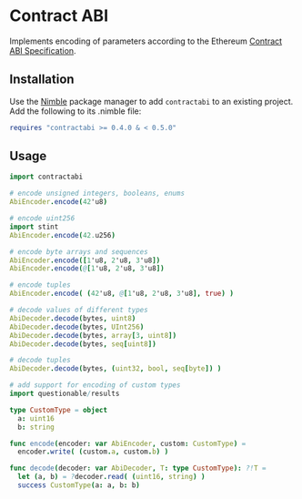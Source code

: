 Contract ABI
============

Implements encoding of parameters according to the Ethereum
[Contract ABI Specification][1].

Installation
------------

Use the [Nimble][2] package manager to add `contractabi` to an existing project.
Add the following to its .nimble file:

```nim
requires "contractabi >= 0.4.0 & < 0.5.0"
```

Usage
-----

```nim
import contractabi

# encode unsigned integers, booleans, enums
AbiEncoder.encode(42'u8)

# encode uint256
import stint
AbiEncoder.encode(42.u256)

# encode byte arrays and sequences
AbiEncoder.encode([1'u8, 2'u8, 3'u8])
AbiEncoder.encode(@[1'u8, 2'u8, 3'u8])

# encode tuples
AbiEncoder.encode( (42'u8, @[1'u8, 2'u8, 3'u8], true) )

# decode values of different types
AbiDecoder.decode(bytes, uint8)
AbiDecoder.decode(bytes, UInt256)
AbiDecoder.decode(bytes, array[3, uint8])
AbiDecoder.decode(bytes, seq[uint8])

# decode tuples
AbiDecoder.decode(bytes, (uint32, bool, seq[byte]) )

# add support for encoding of custom types
import questionable/results

type CustomType = object
  a: uint16
  b: string

func encode(encoder: var AbiEncoder, custom: CustomType) =
  encoder.write( (custom.a, custom.b) )

func decode(decoder: var AbiDecoder, T: type CustomType): ?!T =
  let (a, b) = ?decoder.read( (uint16, string) )
  success CustomType(a: a, b: b)

```

[1]: https://docs.soliditylang.org/en/latest/abi-spec.html
[2]: https://github.com/nim-lang/nimble
